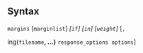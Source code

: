 ## Syntax

`margins` \[`marginlist`\] _\[`if`\]
\[`in`\]_ _\[`weight`\]_ \[`,`
[<strong></strong>](http://www.stata.com/help.cgi?prefix_saving_option)

ing(`filename`**, ...)** `response_options options`\]
